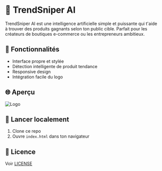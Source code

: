 # 🚀 TrendSniper AI

TrendSniper AI est une intelligence artificielle simple et puissante qui t'aide à trouver des produits gagnants selon ton public cible. Parfait pour les créateurs de boutiques e-commerce ou les entrepreneurs ambitieux.

## 🔧 Fonctionnalités

- Interface propre et stylée
- Détection intelligente de produit tendance
- Responsive design
- Intégration facile du logo

## 🌐 Aperçu

![Logo](logo-trendsniper.png)

## 🚀 Lancer localement

1. Clone ce repo
2. Ouvre `index.html` dans ton navigateur

## 📄 Licence

Voir [LICENSE](./LICENSE)
